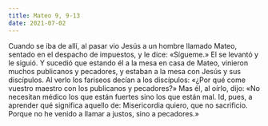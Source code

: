 ```yaml
---
title: Mateo 9, 9-13
date: 2021-07-02
---
```

Cuando se iba de allí, al pasar vio Jesús a un hombre llamado Mateo, sentado en el despacho de impuestos, y le dice: «Sígueme.» El se levantó y le siguió. Y sucedió que estando él a la mesa en casa de Mateo, vinieron muchos publicanos y pecadores, y estaban a la mesa con Jesús y sus discípulos. Al verlo los fariseos decían a los discípulos: «¿Por qué come vuestro maestro con los publicanos y pecadores?» Mas él, al oírlo, dijo: «No necesitan médico los que están fuertes sino los que están mal. Id, pues, a aprender qué significa aquello de: Misericordia quiero, que no sacrificio. Porque no he venido a llamar a justos, sino a pecadores.»
